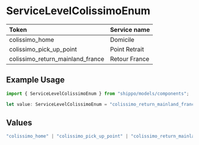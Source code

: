 # ServiceLevelColissimoEnum

|Token | Service name|
|:---|:---|
| colissimo_home | Domicile|
| colissimo_pick_up_point | Point Retrait|
| colissimo_return_mainland_france | Retour France|


## Example Usage

```typescript
import { ServiceLevelColissimoEnum } from "shippo/models/components";

let value: ServiceLevelColissimoEnum = "colissimo_return_mainland_france";
```

## Values

```typescript
"colissimo_home" | "colissimo_pick_up_point" | "colissimo_return_mainland_france"
```